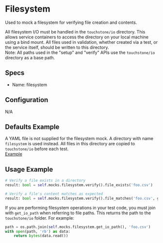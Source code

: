 Filesystem
======
Used to mock a filesystem for verifying file creation and contents.

All filesystem I/O must be handled in the `touchstone/io` directory. This allows service containers to access the directory on your local machine using a bind mount. All files used in validation, whether created via a test, or the service itself, should be written to this directory.  
Note: All paths used in the "setup" and "verify" APIs use the `touchstone/io` directory as a base path.


## Specs
 * Name: filesystem
 
 
## Configuration
N/A


## Defaults Example
A YAML file is not supplied for the filesystem mock. A directory with name `filesystem` is used instead. All files in this directory are copied to `touchstone/io` before each test.  
[Example](../../examples/python-spark/touchstone/defaults/filesystem)


## Usage Example
```python
# Verify a file exists in a directory
result: bool = self.mocks.filesystem.verify().file_exists('foo.csv')

# Verify a file's content matches as expected
result: bool = self.mocks.filesystem.verify().file_matches('foo.csv', given)
```

If you are performing filesystem operations in your test code, you must join with `get_io_path` when referring to file paths. This returns the path to the `touchstone/io` folder. For example:
```python
path = os.path.join(self.mocks.filesystem.get_io_path(), 'foo.csv')
with open(path, 'rb') as data:
    return bytes(data.read())
```
